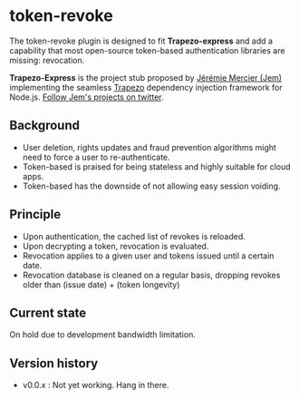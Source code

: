 # token-revoke
The token-revoke plugin is designed to fit **Trapezo-express** and add a capability that most open-source token-based authentication libraries are missing: revocation.

**Trapezo-Express** is the project stub proposed by [Jérémie Mercier (Jem)](https://www.linkedin.com/in/jeremiemercier/) implementing the seamless [Trapezo](https://github.com/Dercetech/trapezo) dependency injection framework for Node.js. [Follow Jem's projects on twitter](https://twitter.com/dercetech).

## Background
- User deletion, rights updates and fraud prevention algorithms might need to force a user to re-authenticate.
- Token-based is praised for being stateless and highly suitable for cloud apps.
- Token-based has the downside of not allowing easy session voiding.

## Principle
- Upon authentication, the cached list of revokes is reloaded.
- Upon decrypting a token, revocation is evaluated.
- Revocation applies to a given user and tokens issued until a certain date.
- Revocation database is cleaned on a regular basis, dropping revokes older than (issue date) + (token longevity)

## Current state
On hold due to development bandwidth limitation.

## Version history
- v0.0.x : Not yet working. Hang in there.
